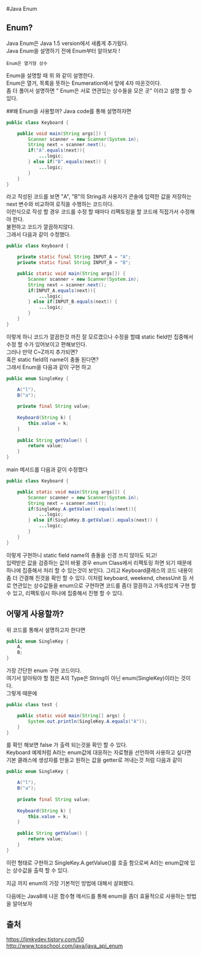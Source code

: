#Java Enum

## Enum?
Java Enum은 Java 1.5 version에서 새롭게 추가됬다.  
Java Enum을 설명하기 전에 Enum부터 알아보자 !  

```
Enum은 열거형 상수 
```
Enum을 설명할 때 위 와 같이 설명한다.  
Enum은 열거, 목록을 뜻하는 Enumeration에서 앞에 4자 따온것이다.  
좀 더 풀어서 설명하면 " Enum은 서로 연관있는 상수들을 모은 곳" 이라고 설명 할 수 있다.  

##왜 Enum을 사용할까?
Java code를 통해 설명하자면  
```java
public class Keyboard {

    public void main(String args[]) {
        Scanner scanner = new Scanner(System.in);
        String next = scanner.next();
        if("A".equals(next)){
            ...logic;
        } else if("B".equals(next)) {
            ...logic;
        }
    }
}
```
라고 작성된 코드를 보면 "A", "B"의 String과 사용자가 콘솔에 입력한 값을 저장하는 next 변수와 비교하여 로직을 수행하는 코드이다.  
이런식으로 작성 할 경우 코드를 수정 할 때마다 리팩토링을 할 코드에 직접가서 수정해야 한다.  
불편하고 코드가 깔끔하지않다.  
그래서 다음과 같이 수정했다.  

```java
public class Keyboard {

    private static final String INPUT_A = "A";
    private static final String INPUT_B = "B";

    public static void main(String args[]) {
        Scanner scanner = new Scanner(System.in);
        String next = scanner.next();
        if(INPUT_A.equals(next)){
            ...logic;
        } else if(INPUT_B.equals(next)) {
            ...logic;
        }
    }
}
```
이렇게 하니 코드가 깔끔한것 까진 잘 모르겠으나 수정을 할떄 static field만 집중해서 수정 할 수가 있어보이고 편해보인다.  
그러나 만약 C~Z까지 추가되면?  
혹은 static field의 name이 충돌 된다면?  
그래서 Enum을 다음과 같이 구현 하고  
```java
public enum SingleKey {

    A("l"),
    B("a");
        
    private final String value;
        
    Keyboard(String k) {
        this.value = k;
    }
        
    public String getValue() {
        return value;
    }
}
```

main 메서드를 다음과 같이 수정했다
```java
public class Keyboard {

    public static void main(String args[]) {
        Scanner scanner = new Scanner(System.in);
        String next = scanner.next();
        if(SingleKey.A.getValue().equals(next)){
            ...logic;
        } else if(SingleKey.B.getValue().equals(next)) {
            ...logic;
        }
    }
}
```
이렇게 구현하니 static field name의 충돌을 신경 쓰지 않아도 되고!  
입력받은 값을 검증하는 값이 바뀔 경우 enum Class에서 리팩토링 하면 되기 때문에 하나에 집중해서 처리 할 수 있는것이 보인다.
그리고 Keyboard클래스의 코드 내용이 좀 더 간결해 진것을 확인 할 수 있다.
이처럼 keyboard, weekend, chessUnit 등 서로 연관있는 상수값들을 enum으로 구현하면 코드를 좀더 깔끔하고 가독성있게 구현 할 수 있고,
리팩토링시 하나에 집중해서 진행 할 수 있다.

## 어떻게 사용할까?
위 코드를 통해서 설명하고자 한다면  
```java
public enum SingleKey {
    A,
    B;
}
```
가장 간단한 enum 구현 코드이다.  
여기서 알아둬야 할 점은 A의 Type은 String이 아닌 enum(SingleKey)이라는 것이다.  
그렇게 때문에  
```java
public class test {

    public static void main(String[] args) {
        System.out.println(SingleKey.A.equals("A"));
    }
}
```
를 확인 해보면 false 가 출력 되는것을 확인 할 수 있다.  
Keyboard 예제처럼 A라는 enum값에 대응하는 자료형을 선언하여 사용하고 싶다면  
기본 클래스에 생성자를 만들고 원하는 값을 getter로 꺼내는것 처럼 다음과 같이  
```java
public enum SingleKey {

    A("l"),
    B("a");
        
    private final String value;
        
    Keyboard(String k) {
        this.value = k;
    }
        
    public String getValue() {
        return value;
    }
}
```
이런 형태로 구현하고 SingleKey.A.getValue()를 호출 함으로써 A라는 enum값에 있는 상수값을 출력 할 수 있다.

지금 까지 enum의 가장 기본적인 방법에 대해서 살펴봤다.

다음에는 Java8에 나온 함수형 메서드를 통해 enum을 좀더 효율적으로 사용하는 방법을 알아보자
## 출처
https://limkydev.tistory.com/50  
http://www.tcpschool.com/java/java_api_enum